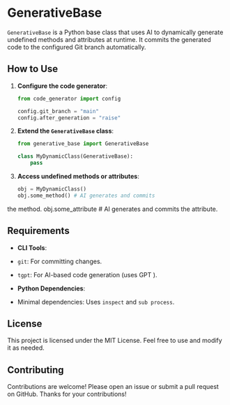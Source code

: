 # GenerativeBase

`GenerativeBase` is a Python base class that uses
 AI to dynamically generate undefined methods and
 attributes at runtime. It commits the generated
 code to the configured Git branch
 automatically.

## How to Use


1. **Configure the code generator**:
   ```python
   from code_generator import config

   config.git_branch = "main"
   config.after_generation = "raise"


2. **Extend the `GenerativeBase` class**:
   ```python
   from generative_base import GenerativeBase

   class MyDynamicClass(GenerativeBase):
       pass


3. **Access undefined methods or attributes**:
   ```python
   obj = MyDynamicClass()
   obj.some_method() # AI generates and commits
 the method.
   obj.some_attribute # AI generates and commits
 the attribute.


## Requirements

- **CLI Tools**:
 - `git`: For committing changes.
 - `tgpt`: For AI-based code generation (uses GPT
).

- **Python Dependencies**:
 - Minimal dependencies: Uses `inspect` and `sub
process`.

## License

This project is licensed under the MIT License.
 Feel free to use and modify it as needed.

## Contributing

Contributions are welcome! Please open an issue or
submit a pull request on GitHub. Thanks for your
contributions!

